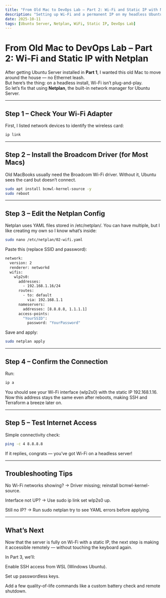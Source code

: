 ```yaml
---
title: "From Old Mac to DevOps Lab – Part 2: Wi-Fi and Static IP with Netplan"
description: "Setting up Wi-Fi and a permanent IP on my headless Ubuntu Server Mac using Netplan. No GUI, no clicks — just YAML and results."
date: 2025-10-11
tags: [Ubuntu Server, Netplan, WiFi, Static IP, DevOps Lab]
---
```


# From Old Mac to DevOps Lab – Part 2: Wi-Fi and Static IP with Netplan

After getting Ubuntu Server installed in **Part 1**, I wanted this old Mac to move around the house — no Ethernet leash.  
But here’s the thing: on a headless install, Wi-Fi isn’t plug-and-play.  
So let’s fix that using **Netplan**, the built-in network manager for Ubuntu Server.

---

## Step 1 – Check Your Wi-Fi Adapter

First, I listed network devices to identify the wireless card:

```bash
ip link
```
---

## Step 2 – Install the Broadcom Driver (for Most Macs)

Old MacBooks usually need the Broadcom Wi-Fi driver.
Without it, Ubuntu sees the card but doesn’t connect.

```bash
sudo apt install bcmwl-kernel-source -y
sudo reboot
```
---

## Step 3 – Edit the Netplan Config

Netplan uses YAML files stored in /etc/netplan/.
You can have multiple, but I like creating my own so I know what’s inside:

```bash
sudo nano /etc/netplan/02-wifi.yaml
```
Paste this (replace SSID and password):
```bash
network:
  version: 2
  renderer: networkd
  wifis:
    wlp2s0:
      addresses:
        - 192.168.1.16/24
      routes:
        - to: default
          via: 192.168.1.1
      nameservers:
        addresses: [8.8.8.8, 1.1.1.1]
      access-points:
        "YourSSID":
          password: "YourPassword"
```
Save and apply:
```bash
sudo netplan apply
```
---

## Step 4 – Confirm the Connection

Run: 
```bash
ip a
```
You should see your Wi-Fi interface (wlp2s0) with the static IP 192.168.1.16.
Now this address stays the same even after reboots, making SSH and Terraform a breeze later on.

---

## Step 5 – Test Internet Access

Simple connectivity check:
```bash
ping -c 4 8.8.8.8
```
If it replies, congrats — you’ve got Wi-Fi on a headless server!

---

## Troubleshooting Tips

No Wi-Fi networks showing? → Driver missing; reinstall bcmwl-kernel-source.

Interface not UP? → Use sudo ip link set wlp2s0 up.

Still no IP? → Run sudo netplan try to see YAML errors before applying.

---

## What’s Next

Now that the server is fully on Wi-Fi with a static IP, the next step is making it accessible remotely — without touching the keyboard again.

In Part 3, we’ll:

Enable SSH access from WSL (Windows Ubuntu).

Set up passwordless keys.

Add a few quality-of-life commands like a custom battery check and remote shutdown.
